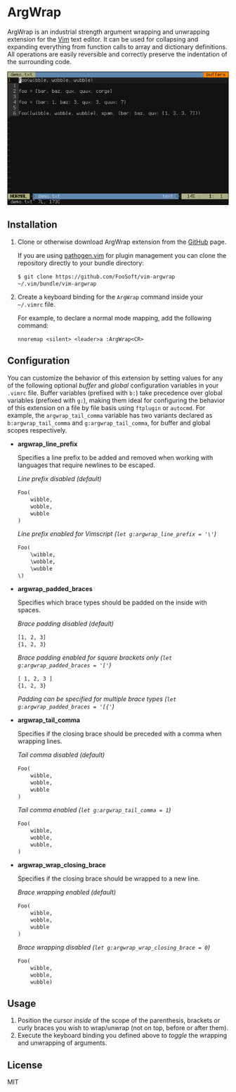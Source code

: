 # ArgWrap #

ArgWrap is an industrial strength argument wrapping and unwrapping extension for the [Vim](http://www.vim.org/) text
editor. It can be used for collapsing and expanding everything from function calls to array and dictionary definitions.
All operations are easily reversible and correctly preserve the indentation of the surrounding code.

![](img/demo.gif)

## Installation ##

1.  Clone or otherwise download ArgWrap extension from the [GitHub](https://github.com/FooSoft/vim-argwrap) page.

    If you are using [pathogen.vim](https://github.com/tpope/vim-pathogen) for plugin management you can clone the
    repository directly to your bundle directory:

    ```
    $ git clone https://github.com/FooSoft/vim-argwrap ~/.vim/bundle/vim-argwrap
    ```

2.  Create a keyboard binding for the `ArgWrap` command inside your `~/.vimrc` file.

    For example, to declare a normal mode mapping, add the following command:

    ```
    nnoremap <silent> <leader>a :ArgWrap<CR>
    ```

## Configuration ##

You can customize the behavior of this extension by setting values for any of the following optional *buffer* and
*global* configuration variables in your `.vimrc` file. Buffer variables (prefixed with `b:`) take precedence over
global variables (prefixed with `g:`), making them ideal for configuring the behavior of this extension on a file by
file basis using `ftplugin` or `autocmd`. For example, the `argwrap_tail_comma` variable has two variants declared as
`b:argwrap_tail_comma` and `g:argwrap_tail_comma`, for buffer and global scopes respectively.

*   **argwrap_line_prefix**

    Specifies a line prefix to be added and removed when working with languages that require newlines to be escaped.

    *Line prefix disabled (default)*

    ```
    Foo(
        wibble,
        wobble,
        wubble
    )
    ```

    *Line prefix enabled for Vimscript (`let g:argwrap_line_prefix = '\'`)*

    ```
    Foo(
        \wibble,
        \wobble,
        \wubble
    \)
    ```

*   **argwrap_padded_braces**

    Specifies which brace types should be padded on the inside with spaces.

    *Brace padding disabled (default)*

    ```
    [1, 2, 3]
    {1, 2, 3}
    ```

    *Brace padding enabled for square brackets only (`let g:argwrap_padded_braces = '['`)*

    ```
    [ 1, 2, 3 ]
    {1, 2, 3}
    ```

    *Padding can be specified for multiple brace types (`let g:argwrap_padded_braces = '[{'`)*

*   **argwrap_tail_comma**

    Specifies if the closing brace should be preceded with a comma when wrapping lines.

    *Tail comma disabled (default)*

    ```
    Foo(
        wibble,
        wobble,
        wubble
    )
    ```

    *Tail comma enabled (`let g:argwrap_tail_comma = 1`)*

    ```
    Foo(
        wibble,
        wobble,
        wubble,
    )
    ```

*   **argwrap_wrap_closing_brace**

    Specifies if the closing brace should be wrapped to a new line.

    *Brace wrapping enabled (default)*

    ```
    Foo(
        wibble,
        wobble,
        wubble
    )
    ```

    *Brace wrapping disabled (`let g:argwrap_wrap_closing_brace = 0`)*

    ```
    Foo(
        wibble,
        wobble,
        wubble)
    ```

## Usage ##

1.  Position the cursor *inside* of the scope of the parenthesis, brackets or curly braces you wish to wrap/unwrap (not
    on top, before or after them).
2.  Execute the keyboard binding you defined above to *toggle* the wrapping and unwrapping of arguments.

## License ##

MIT
